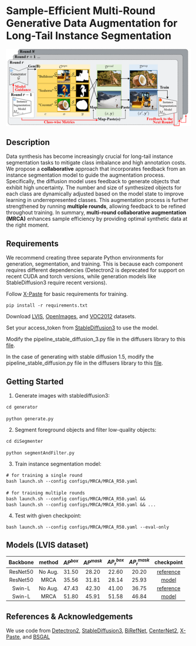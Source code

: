 # Sample-Efficient Multi-Round Generative Data Augmentation for Long-Tail Instance Segmentation

![MRCA](assets/overview.png)

## Description

Data synthesis has become increasingly crucial for long-tail instance segmentation tasks to mitigate class imbalance and high annotation costs. We propose a **collaborative** approach that incorporates feedback from an instance segmentation model to guide the augmentation process. Specifically, the diffusion model uses feedback to generate objects that exhibit high uncertainty. The number and size of synthesized objects for each class are dynamically adjusted based on the model state to improve learning in underrepresented classes. This augmentation process is further strengthened by running **multiple rounds**, allowing feedback to be refined throughout training. In summary, **multi-round collaborative augmentation (MRCA)** enhances sample efficiency by providing optimal synthetic data at the right moment. 

## Requirements
We recommend creating three separate Python environments for generation, segmentation, and training.
This is because each component requires different dependencies (Detectron2 is deprecated for support on recent CUDA and torch versions, while generation models like StableDiffusion3 require recent versions).

Follow [X-Paste](https://github.com/yoctta/XPaste) for basic requirements for training.

```
pip install -r requirements.txt
```
Download [LVIS](https://www.lvisdataset.org/dataset), [OpenImages](https://storage.googleapis.com/openimages/web/visualizer/index.html), and [VOC2012](http://host.robots.ox.ac.uk/pascal/VOC/voc2012/) datasets.


Set your access_token from [StableDiffusion3](https://huggingface.co/stabilityai/stable-diffusion-3-medium) to use the model.


Modify the pipeline_stable_diffusion_3.py file in the diffusers library to this [file](https://github.com/kaist-dmlab/MRCA/blob/main/generator/guided_diffusion/pipeline_stable_diffusion_3.py).


In the case of generating with stable diffusion 1.5, modify the pipeline_stable_diffusion.py file in the diffusers library to this [file](https://github.com/kaist-dmlab/MRCA/blob/main/generator/guided_diffusion/pipeline_stable_diffusion.py). 



## Getting Started 


1. Generate images with stablediffusion3:  

```
cd generator

python generate.py
```


2. Segment foreground objects and filter low-quality objects:
```
cd diSegmenter

python segmentAndFilter.py
```


3. Train instance segmentation model:
```
# for training a single round
bash launch.sh --config configs/MRCA/MRCA_R50.yaml 

# for training multiple rounds
bash launch.sh --config configs/MRCA/MRCA_R50.yaml &&
bash launch.sh --config configs/MRCA/MRCA_R50.yaml && ...

```



4. Test with given checkpoint:
```
bash launch.sh --config configs/MRCA/MRCA_R50.yaml --eval-only

```

## Models (LVIS dataset)
| Backbone  | method | $AP^{box}$ | $AP^{mask}$ | $AP_r^{box}$ | $AP_r^{mask}$ | checkpoint |
|:--------:|:----------:|:----------:|:-----------:|:------------:|:-------------:|:-------------:|
| ResNet50  | No Aug. |    31.50    |     28.20    |     22.60     |    20.20    | [reference](https://www.lvisdataset.org/assets/challenge_reports/2020/CenterNet2.pdf) |
| ResNet50  | MRCA  |    35.56    |     31.81    |     28.14     |      25.93    | [model](https://drive.google.com/drive/folders/17IN1J4SZyXkQm3swRAoOa-IaJEroKN-0?usp=sharing) |
|  Swin-L  | No Aug. |  47.43    |     42.30    |     41.00    |    36.75     | [reference](https://github.com/yoctta/XPaste) |
|  Swin-L  | MRCA  |    51.80    |     45.91    |     51.58     |     46.84   | [model](https://drive.google.com/drive/folders/17IN1J4SZyXkQm3swRAoOa-IaJEroKN-0?usp=sharing) |



## References & Acknowledgements
We use code from
[Detectron2](https://github.com/facebookresearch/detectron2),
[StableDiffusion3](https://huggingface.co/stabilityai/stable-diffusion-3-medium),
[BiRefNet](https://github.com/ZhengPeng7/BiRefNet),
[CenterNet2](https://github.com/xingyizhou/CenterNet2),
[X-Paste](https://github.com/yoctta/XPaste), and
[BSGAL](https://github.com/aim-uofa/DiverGen/tree/main/BSGAL)


